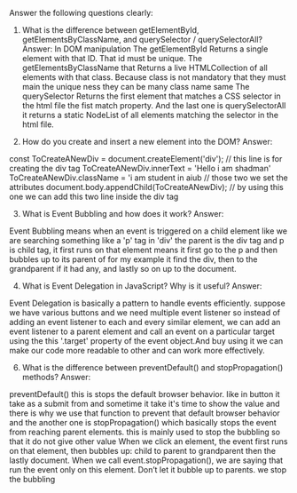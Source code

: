 Answer the following questions clearly:
1. What is the difference between getElementById, getElementsByClassName, and querySelector / querySelectorAll?
Answer:
In DOM manipulation
The getElementById Returns a single element with that ID. That id must be unique.
The getElementsByClassName that Returns a live HTMLCollection of all elements with that class. Because class is not mandatory that they must main the unique ness they can be many class name same
The querySelector Returns the first element that matches a CSS selector in the html file the fist match property.
And the last one is querySelectorAll it returns a static NodeList of all elements matching the selector in the html file.

2. How do you create and insert a new element into the DOM?
Answer:

const ToCreateANewDiv = document.createElement('div'); // this line is for creating the div tag
ToCreateANewDiv.innerText = 'Hello i am shadman' 
ToCreateANewDiv.className = 'i am student in aiub  // those two we set the attributes
document.body.appendChild(ToCreateANewDiv);    //  by using this one we can add this two line inside the div tag

3. What is Event Bubbling and how does it work?
Answer:

Event Bubbling means when an event is triggered on a child element like we are searching something like a 'p' tag in 'div' the parent is the div tag and p is child tag, it first runs on that element means it first go to the p and then bubbles up to its parent of for my example it find the div, then to the grandparent if it had any, and lastly so on up to the document.

4. What is Event Delegation in JavaScript? Why is it useful?
Answer:

Event Delegation is basically a pattern to handle events efficiently. suppose we have various buttons and we need multiple event listener so instead of adding an event listener to each and every similar element, we can add an event listener to a parent element and call an event on a particular target using the this '.target' property of the event object.And buy using it we can make our code more readable to other and can work more effectively.

6. What is the difference between preventDefault() and stopPropagation() methods?
Answer:

preventDefault() this is stops the default browser behavior. like in button it take as a submit from and sometime it take it's time to show the value and there is why we use that function to prevent that default browser behavior
and the another one is stopPropagation() which basically stops the event from reaching parent elements. this is mainly used to stop the bubbling so that it do not give other value 
When we click an element, the event first runs on that element, then bubbles up: child to parent to grandparent then the lastly document. When we call event.stopPropagation(), we are saying that run the event only on this element. Don’t let it bubble up to parents. we stop the bubbling


